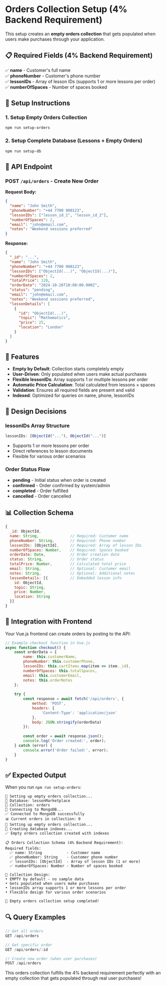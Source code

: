 # Orders Collection Setup (4% Backend Requirement)

This setup creates an **empty orders collection** that gets populated when users make purchases through your application.

## 📋 Required Fields (4% Backend Requirement)

✅ **name** - Customer's full name  
✅ **phoneNumber** - Customer's phone number  
✅ **lessonIDs** - Array of lesson IDs (supports 1 or more lessons per order)  
✅ **numberOfSpaces** - Number of spaces booked  

## 🚀 Setup Instructions

### 1. Setup Empty Orders Collection
```bash
npm run setup-orders
```

### 2. Setup Complete Database (Lessons + Empty Orders)
```bash
npm run setup-db
```

## 📡 API Endpoint

### POST `/api/orders` - Create New Order

**Request Body:**
```json
{
  "name": "John Smith",
  "phoneNumber": "+44 7700 900123",
  "lessonIDs": ["lesson_id_1", "lesson_id_2"],
  "numberOfSpaces": 2,
  "email": "john@email.com",
  "notes": "Weekend sessions preferred"
}
```

**Response:**
```json
{
  "_id": "...",
  "name": "John Smith",
  "phoneNumber": "+44 7700 900123",
  "lessonIDs": ["ObjectId(...)", "ObjectId(...)"],
  "numberOfSpaces": 2,
  "totalPrice": 120,
  "orderDate": "2024-10-26T10:08:00.000Z",
  "status": "pending",
  "email": "john@email.com",
  "notes": "Weekend sessions preferred",
  "lessonDetails": [
    {
      "id": "ObjectId(...)",
      "topic": "Mathematics",
      "price": 25,
      "location": "London"
    }
  ]
}
```

## 🔧 Features

- **Empty by Default**: Collection starts completely empty
- **User-Driven**: Only populated when users make actual purchases
- **Flexible lessonIDs**: Array supports 1 or multiple lessons per order
- **Automatic Price Calculation**: Total calculated from lessons × spaces
- **Validation**: Ensures all required fields are present and valid
- **Indexed**: Optimized for queries on name, phone, lessonIDs

## 🎯 Design Decisions

### lessonIDs Array Structure
```javascript
lessonIDs: [ObjectId("..."), ObjectId("...")]
```
- Supports 1 or more lessons per order
- Direct references to lesson documents
- Flexible for various order scenarios

### Order Status Flow
- **pending** - Initial status when order is created
- **confirmed** - Order confirmed by system/admin
- **completed** - Order fulfilled
- **cancelled** - Order cancelled

## 📊 Collection Schema

```javascript
{
  _id: ObjectId,
  name: String,              // Required: Customer name
  phoneNumber: String,       // Required: Phone number  
  lessonIDs: [ObjectId],     // Required: Array of lesson IDs
  numberOfSpaces: Number,    // Required: Spaces booked
  orderDate: Date,           // Order creation date
  status: String,            // Order status
  totalPrice: Number,        // Calculated total price
  email: String,             // Optional: Customer email
  notes: String,             // Optional: Additional notes
  lessonDetails: [{          // Embedded lesson info
    id: ObjectId,
    topic: String,
    price: Number,
    location: String
  }]
}
```

## 🛒 Integration with Frontend

Your Vue.js frontend can create orders by posting to the API:

```javascript
// Example checkout function in Vue.js
async function checkout() {
    const orderData = {
        name: this.customerName,
        phoneNumber: this.customerPhone,
        lessonIDs: this.cartItems.map(item => item._id),
        numberOfSpaces: this.totalSpaces,
        email: this.customerEmail,
        notes: this.orderNotes
    };
    
    try {
        const response = await fetch('/api/orders', {
            method: 'POST',
            headers: {
                'Content-Type': 'application/json'
            },
            body: JSON.stringify(orderData)
        });
        
        const order = await response.json();
        console.log('Order created:', order);
    } catch (error) {
        console.error('Order failed:', error);
    }
}
```

## ✅ Expected Output

When you run `npm run setup-orders`:

```
🚀 Setting up empty orders collection...
📍 Database: lessonMarketplace
📁 Collection: orders
🔌 Connecting to MongoDB...
✅ Connected to MongoDB successfully
📊 Current orders in collection: 0
📝 Setting up empty orders collection...
📇 Creating database indexes...
✅ Empty orders collection created with indexes

📋 Orders Collection Schema (4% Backend Requirement):
Required fields:
  ✅ name: String           - Customer name
  ✅ phoneNumber: String    - Customer phone number
  ✅ lessonIDs: [ObjectId]  - Array of lesson IDs (1 or more)
  ✅ numberOfSpaces: Number - Number of spaces booked

🎯 Collection Design:
• EMPTY by default - no sample data
• Gets populated when users make purchases
• lessonIDs array supports 1 or more lessons per order
• Flexible design for various order scenarios

🎉 Empty orders collection setup completed!
```

## 🔍 Query Examples

```javascript
// Get all orders
GET /api/orders

// Get specific order
GET /api/orders/:id

// Create new order (when user purchases)
POST /api/orders
```

This orders collection fulfills the 4% backend requirement perfectly with an empty collection that gets populated through real user purchases!
